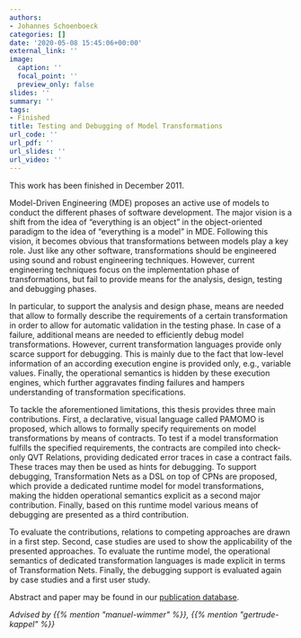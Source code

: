 ```yaml
---
authors:
- Johannes Schoenboeck
categories: []
date: '2020-05-08 15:45:06+00:00'
external_link: ''
image:
  caption: ''
  focal_point: ''
  preview_only: false
slides: ''
summary: ''
tags:
- Finished
title: Testing and Debugging of Model Transformations
url_code: ''
url_pdf: ''
url_slides: ''
url_video: ''
---
```


This work has been finished in December 2011.

Model-Driven Engineering (MDE) proposes an active use of models to conduct the different phases of software development. The major vision is a shift from the idea of “everything is an object” in the object-oriented paradigm to the idea of “everything is a model” in MDE. Following this vision, it becomes obvious that transformations between models play a key role. Just like any other software, transformations should be engineered using sound and robust engineering techniques. However, current engineering techniques focus on the implementation phase of transformations, but fail to provide means for the analysis, design, testing and debugging phases.

In particular, to support the analysis and design phase, means are needed that allow to formally describe the requirements of a certain transformation in order to allow for automatic validation in the testing phase. In case of a failure, additional means are needed to efficiently debug model transformations. However, current transformation languages provide only scarce support for debugging. This is mainly due to the fact that low-level information of an according execution engine is provided only, e.g., variable values. Finally, the operational semantics is hidden by these execution engines, which further aggravates finding failures and hampers understanding of transformation specifications.

To tackle the aforementioned limitations, this thesis provides three main contributions. First, a declarative, visual language called PAMOMO is proposed, which allows to formally specify requirements on model transformations by means of contracts. To test if a model transformation fulfills the specified requirements, the contracts are compiled into check-only QVT Relations, providing dedicated error traces in case a contract fails. These traces may then be used as hints for debugging. To support debugging, Transformation Nets as a DSL on top of CPNs are proposed, which provide a dedicated runtime model for model transformations, making the hidden operational semantics explicit as a second major contribution. Finally, based on this runtime model various means of debugging are presented as a third contribution.

To evaluate the contributions, relations to competing approaches are drawn in a first step. Second, case studies are used to show the applicability of the presented approaches. To evaluate the runtime model, the operational semantics of dedicated transformation languages is made explicit in terms of Transformation Nets. Finally, the debugging support is evaluated again by case studies and a first user study.

Abstract and paper may be found in our <a class="external" href="http://publik.tuwien.ac.at/showentry.php?ID=209018&amp;lang=2">publication database</a>.

*Advised by {{% mention "manuel-wimmer" %}}, {{% mention "gertrude-kappel" %}}*